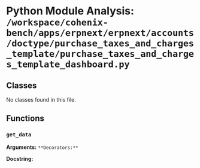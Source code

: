 # Python Module Analysis: `/workspace/cohenix-bench/apps/erpnext/erpnext/accounts/doctype/purchase_taxes_and_charges_template/purchase_taxes_and_charges_template_dashboard.py`

## Classes

No classes found in this file.


## Functions

### `get_data`
**Arguments:** ``
**Decorators:** ``

**Docstring:**
```

```

